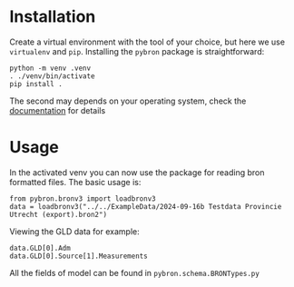 # Installation

Create a virtual environment with the tool of your choice, but here we use `virtualenv` and `pip`. Installing the `pybron` package is straightforward:

```
python -m venv .venv
. ./venv/bin/activate
pip install .
```

The second may depends on your operating system, check the [documentation](https://docs.python.org/3/library/venv.html) for details

# Usage

In the activated venv you can now use the package for reading bron formatted files.
The basic usage is:

```
from pybron.bronv3 import loadbronv3
data = loadbronv3("../../ExampleData/2024-09-16b Testdata Provincie Utrecht (export).bron2")
```

Viewing the GLD data for example:
```
data.GLD[0].Adm
data.GLD[0].Source[1].Measurements
```

All the fields of model can be found in `pybron.schema.BRONTypes.py`
